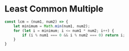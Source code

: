 # Least Common Multiple

```js
const lcm = (num1, num2) => {
    let minimum = Math.min(num1, num2);
    for (let i = minimum; i <= num1 * num2; i++) {
        if (i % num1 === 0 && i % num2 === 0) return i;
    }
}
```
